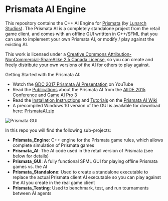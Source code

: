 # Prismata AI Engine
This repository contains the C++ AI Engine for [Prismata](https://store.steampowered.com/app/490220/Prismata/) (by [Lunarch Studios](http://lunarchstudios.com/)). The Prismata AI is a completely standalone project from the retail game client, and comes with an offline GUI writtten in C++/SFML that you can use to implement your own Prismata AI, or modify / play against the existing AI. 

This work is licensed under a [Creative Commons Attribution-NonCommercial-ShareAlike 2.5 Canada License](https://creativecommons.org/licenses/by-nc-sa/2.5/ca/), so you can create and freely distribute your own versions of the AI for others to play against.

Getting Started with the Prismata AI:
* Watch the [GDC 2017 Prismata AI Presentation](https://youtu.be/sQSL9j7W7uA) on YouTube
* Read the [Publications](https://github.com/davechurchill/PrismataAI/wiki/Publications) about the Prismata AI from the [AIIDE 2015 Conference](http://www.cs.mun.ca/~dchurchill/pdf/aiide15_churchill_prismata.pdf) and [Game AI Pro 3](http://www.cs.mun.ca/~dchurchill/pdf/prismata_gaip3.pdf)
* Read the [Installation Instructions](https://github.com/davechurchill/PrismataAI/wiki/Installation-Instructions) and [Tutorials](https://github.com/davechurchill/PrismataAI/wiki/GameState-Tutorial) on the [Prismata AI Wiki](https://github.com/davechurchill/PrismataAI/wiki)
* A precompiled Windows 10 version of the GUI is available for download here: [PrismataAI.zip](http://www.cs.mun.ca/~dchurchill/prismata/PrismataAI.zip)

![Prismata GUI](http://www.cs.mun.ca/~dchurchill/images/prismata_ai_gui.jpg)

In this repo you will find the following sub-projects:

* **Prismata_Engine**: C++ engine for the Prismata game rules, which allows complete simulation of Prismata games
* **Prismata_AI**: The AI code used in the retail version of Prismata (see below for details)
* **Prismata_GUI**: A fully functional SFML GUI for playing offline Prismata games vs. the AI
* **Prismata_Standalone**: Used to create a standalone executable to replace the actual Prismata client AI executable so you can play against the AI you create in the real game client
* **Prismata_Testing**: Used to benchmark, test, and run tournaments between AI agents
